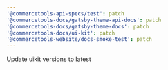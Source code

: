 ```yaml
---
'@commercetools-api-specs/test': patch
'@commercetools-docs/gatsby-theme-api-docs': patch
'@commercetools-docs/gatsby-theme-docs': patch
'@commercetools-docs/ui-kit': patch
'@commercetools-website/docs-smoke-test': patch
---
```


Update uikit versions to latest
